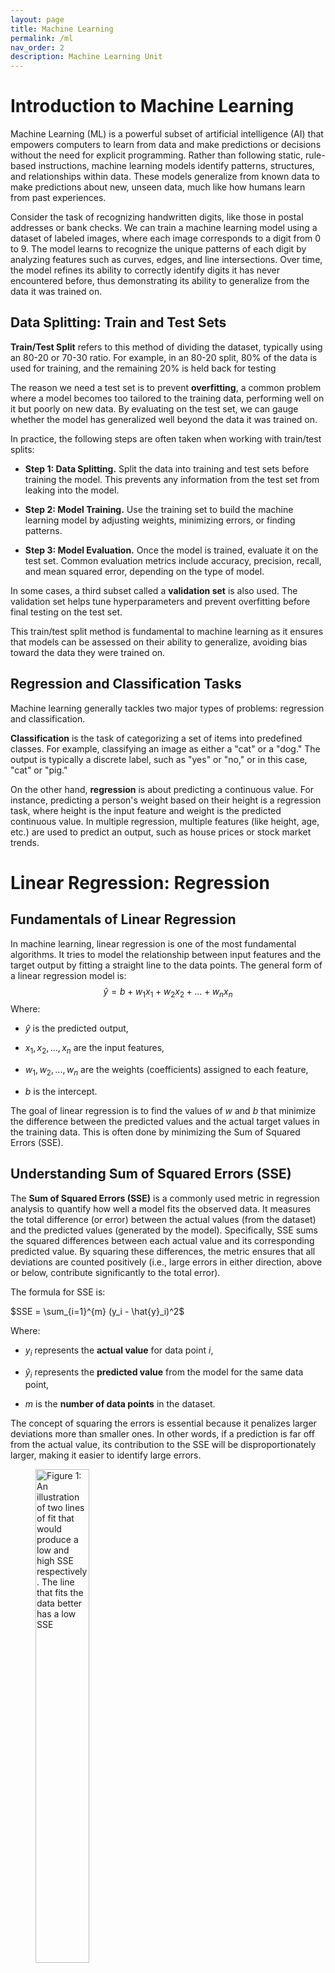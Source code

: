 ```yaml
---
layout: page
title: Machine Learning
permalink: /ml
nav_order: 2
description: Machine Learning Unit
---
```

# Introduction to Machine Learning

Machine Learning (ML) is a powerful subset of artificial intelligence
(AI) that empowers computers to learn from data and make predictions or
decisions without the need for explicit programming. Rather than
following static, rule-based instructions, machine learning models
identify patterns, structures, and relationships within data. These
models generalize from known data to make predictions about new, unseen
data, much like how humans learn from past experiences.

Consider the task of recognizing handwritten digits, like those in
postal addresses or bank checks. We can train a machine learning model
using a dataset of labeled images, where each image corresponds to a
digit from 0 to 9. The model learns to recognize the unique patterns of
each digit by analyzing features such as curves, edges, and line
intersections. Over time, the model refines its ability to correctly
identify digits it has never encountered before, thus demonstrating its
ability to generalize from the data it was trained on.

## Data Splitting: Train and Test Sets

**Train/Test Split** refers to this method of dividing the dataset,
typically using an 80-20 or 70-30 ratio. For example, in an 80-20 split,
80% of the data is used for training, and the remaining 20% is held back
for testing

The reason we need a test set is to prevent **overfitting**, a common
problem where a model becomes too tailored to the training data,
performing well on it but poorly on new data. By evaluating on the test
set, we can gauge whether the model has generalized well beyond the data
it was trained on.

In practice, the following steps are often taken when working with
train/test splits:

- **Step 1: Data Splitting.** Split the data into training and test sets
  before training the model. This prevents any information from the test
  set from leaking into the model.

- **Step 2: Model Training.** Use the training set to build the machine
  learning model by adjusting weights, minimizing errors, or finding
  patterns.

- **Step 3: Model Evaluation.** Once the model is trained, evaluate it
  on the test set. Common evaluation metrics include accuracy,
  precision, recall, and mean squared error, depending on the type of
  model.

In some cases, a third subset called a **validation set** is also used.
The validation set helps tune hyperparameters and prevent overfitting
before final testing on the test set.

This train/test split method is fundamental to machine learning as it
ensures that models can be assessed on their ability to generalize,
avoiding bias toward the data they were trained on.

## Regression and Classification Tasks

Machine learning generally tackles two major types of problems:
regression and classification.

**Classification** is the task of categorizing a set of items into
predefined classes. For example, classifying an image as either a "cat"
or a "dog." The output is typically a discrete label, such as "yes" or
"no," or in this case, "cat" or "pig."

On the other hand, **regression** is about predicting a continuous
value. For instance, predicting a person's weight based on their height
is a regression task, where height is the input feature and weight is
the predicted continuous value. In multiple regression, multiple
features (like height, age, etc.) are used to predict an output, such as
house prices or stock market trends.

# Linear Regression: Regression

## Fundamentals of Linear Regression

In machine learning, linear regression is one of the most fundamental
algorithms. It tries to model the relationship between input features
and the target output by fitting a straight line to the data points. The
general form of a linear regression model is:
$$\hat{y} = b + w_1x_1 + w_2x_2 + ... + w_nx_n$$ Where:

- $\hat{y}$ is the predicted output,

- $x_1, x_2, ..., x_n$ are the input features,

- $w_1, w_2, ..., w_n$ are the weights (coefficients) assigned to each
  feature,

- $b$ is the intercept.

The goal of linear regression is to find the values of $w$ and $b$ that
minimize the difference between the predicted values and the actual
target values in the training data. This is often done by minimizing the
Sum of Squared Errors (SSE).

## Understanding Sum of Squared Errors (SSE)

The **Sum of Squared Errors (SSE)** is a commonly used metric in
regression analysis to quantify how well a model fits the observed data.
It measures the total difference (or error) between the actual values
(from the dataset) and the predicted values (generated by the model).
Specifically, SSE sums the squared differences between each actual value
and its corresponding predicted value. By squaring these differences,
the metric ensures that all deviations are counted positively (i.e.,
large errors in either direction, above or below, contribute
significantly to the total error).

The formula for SSE is:

<div markdown="1" class="center">
$SSE = \sum_{i=1}^{m} (y_i - \hat{y}_i)^2$

</div>

Where:

- $y_i$ represents the **actual value** for data point $i$,

- $\hat{y}_i$ represents the **predicted value** from the model for the
  same data point,

- $m$ is the **number of data points** in the dataset.

The concept of squaring the errors is essential because it penalizes
larger deviations more than smaller ones. In other words, if a
prediction is far off from the actual value, its contribution to the SSE
will be disproportionately larger, making it easier to identify large
errors.

<figure id="fig:seefits" data-latex-placement="H">
<img src="ml/seefits.png" style="width:45.0%"
alt="Figure 1: An illustration of two lines of fit that would produce a low and high SSE respectively. The line that fits the data better has a low SSE" />
<figcaption aria-hidden="true">Figure 1: An illustration of two lines of
fit that would produce a low and high SSE respectively. The line that
fits the data better has a low SSE</figcaption>
</figure>

**The goal in regression** is to minimize SSE, because a lower SSE value
indicates a better fit of the model to the data. A model with a small
SSE suggests that its predictions are close to the actual observed
values, indicating that the model is accurate and effectively capturing
the patterns in the data.

## Minimizing SSE: Simple Case

**Least Squares Regression** is one of the most widely used methods in
statistics for finding the best-fitting line through a set of data
points. The term "least squares" refers to the fact that the method
seeks to minimize the **sum of squared differences** (i.e., the SSE)
between the observed values and the values predicted by the regression
line. The result is a line (or, in higher dimensions, a hyperplane) that
minimizes the overall prediction error across all data points.

In simple linear regression, the model is expressed as:

<div markdown="1" class="center">
$\hat{y} = w_0 + w_1x$

</div>

Where:

- $w_0$ is the **intercept** of the line, representing the predicted
  value when the input $x = 0$,

- $w_1$ is the **slope** or weight, representing the change in the
  predicted value $\hat{y}$ for a one-unit change in the input $x$,

- $x$ is the input (or feature) variable, and

- $\hat{y}$ is the predicted value based on the input.

In the least squares method, the goal is to find the optimal values for
$w_0$ and $w_1$ that minimize the SSE, ensuring that the line fits the
data as closely as possible. The same concept can be extended to
multiple regression, where we aim to minimize the SSE by adjusting
multiple weights $w_1, w_2, ..., w_n$.

Mathematically, this optimization process requires taking the partial
derivatives of SSE with respect to the weights (including the intercept)
and setting them to zero. This gives us the **normal equations**:

<div markdown="1" class="center">
$w_0 = \frac{\sum y - w_1\sum x}{n}$

</div>
<div markdown="1" class="center">
$w_1 = \frac{\sum(x_i - \bar{x})(y_i - \bar{y})}{\sum(x_i - \bar{x})^2}$

</div>

These equations provide the values of the intercept ($w_0$) and the
slope ($w_1$) that minimize SSE. Once these values are calculated, the
resulting regression line represents the best-fitting line for the data
according to the least squares criterion.

## Minimizing SSE: General Case

What if you had a model with many more input features, like the one we
showed at the beginning of the article?

$$\hat{y} = b + w_1x_1 + w_2x_2 + ... + w_nx_n$$

It becomes much easier to represent the solution for the weights in
matrix form. However, we need to translate what we have here into matrix
form first.

We first define $\textbf{w}$ as a vector consisting of all the weights
in our model:

$$\textbf{w} = \begin{bmatrix}
            w_1\\
            w_2\\
            \vdots\\
            w_n\\
            \end{bmatrix}$$

Our goal is to find $\hat{\textbf{w}}$, the weights for our model that
minimize the SSE. Similarly, we define $\textbf{x}_i$ as a vector
consisting of all the features *of a single datapoint*:
$$\textbf{x}_i = \begin{bmatrix}
            x_1\\
            x_2\\
            \vdots\\
            x_n\\
            \end{bmatrix}$$ You can think of each $\textbf{x}_i$ as a
point in n-dimensional space. We denote this mathematically as
$\textbf{x}_i \in \mathbb{R}^n$. Using this, we can define $X$ as a
matrix holding all of our $m$ datapoints: $$X = \begin{bmatrix}
            \textbf{x}_1^{\top}\\
            \textbf{x}_2^{\top}\\
            \vdots\\
            \textbf{x}_m^{\top}\\
            \end{bmatrix}$$ We say that $X \in \mathbb{R}^{m \times n}$.
Finally, we define $\textbf{y}$ as a vector holding all of our true
labels $y$ from our training set. $$\textbf{y} = \begin{bmatrix}
            y_1\\
            y_2\\
            \vdots\\
            y_m\\
            \end{bmatrix}$$ The amount of $y$ values is the same as the
amount of $x$ points ($m$). Using these elements, we can actually very
easily construct a closed-form solution to $\hat{\textbf{w}}$!

$$\hat{\textbf{w}} = (X^{\top}X)^{-1}X^{\top}\textbf{y}$$

How to derive this is a tad beyond the scope of this article, especially
if you are unfamiliar with matrix calculus. However, the proof is
provided below for thoroughness. For a quick refresher on matrix
algebra, see [Essence of Linear Algebra Series by
3Blue1Brown](https://www.youtube.com/playlist?list=PLZHQObOWTQDNU6R1_67000Dx_ZCJB-3pi).
For a quick refresher on matrix calculus, see [Matrix Calculus for
Machine Learning by
StatQuest](https://www.youtube.com/watch?v=tIkzL4jlt8g).
$$\begin{align*}
        \hat{\textbf{w}} &= \mathop{\mathrm{argmin}}_w \sum_{i=1}^n (y_i - \hat{y}_i)^2 && \text{Find $\textbf{w}$ that minimizes the SSE. This is $\hat{\textbf{w}}$.}\\
        &= \mathop{\mathrm{argmin}}_w \sum_{i=1}^n (y_i - (\textbf{x}_i^{\top}\textbf{w} + b))^2 && \text{Plug in $\hat{y}_i = \textbf{x}_i^{\top}\textbf{w} + b$.}\\
        &= \mathop{\mathrm{argmin}}_w \sum_{i=1}^n (y_i - (\textbf{x}_i^{\top}\textbf{w}))^2 && \text{\parbox{0.5\textwidth}{Disregard $b$, since an intercept can be represented by appending a 1 to $\textbf{x}$.}}\\
        0 &= \frac{\partial}{\partial w} \sum_{i=1}^n (y_i - (\textbf{x}_i^{\top}\hat{\textbf{w}}))^2 && \text{\parbox{0.5\textwidth}{Find $\hat{\textbf{w}}$ by taking the partial derivative of the argmin term and setting it equal to 0.}}\\
        &= \sum_{i=1}^n \frac{\partial}{\partial w} (y_i - (\textbf{x}_i^{\top}\hat{\textbf{w}}))^2 && \text{Property of derivatives.}\\
        &= \sum_{i=1}^n 2(y_i - \textbf{x}_i^{\top}\hat{\textbf{w}})(-\textbf{x}_i) && \text{Derive.}\\
        &= \sum_{i=1}^n (y_i - \textbf{x}_i^{\top}\hat{\textbf{w}})(
        \textbf{x}_i) && \text{Divide by -2}\\
        &= \sum_{i=1}^n (
        \textbf{x}_i)(y_i - \textbf{x}_i^{\top}\hat{\textbf{w}}) && \text{The term $y_i - \textbf{x}_i^{\top}\hat{\textbf{w}}$ is a scalar. $c\textbf{x} = \textbf{x}c$}\\
        &= \sum_{i=1}^n (\textbf{x}_iy_i - \textbf{x}_i\textbf{x}_i^{\top}\hat{\textbf{w}}) && \text{Distribute}\\
        &= \sum_{i=1}^n \textbf{x}_iy_i - \sum_{i=1}^n \textbf{x}_i\textbf{x}_i^{\top}\hat{\textbf{w}} && \text{Distribute}\\
        (\sum_{i=1}^n \textbf{x}_i\textbf{x}_i^{\top})\hat{\textbf{w}} &= \sum_{i=1}^n \textbf{x}_iy_i && \text{Move second term to LHS.}\\
        (X^{\top}X)\hat{\textbf{w}} &= X^{\top}\textbf{y} && \text{\parbox{0.5\textwidth}{Convert from vector summation form to matrix form}}\\\\
        (X^{\top}X)^{-1}(X^{\top}X)\hat{\textbf{w}} &= (X^{\top}X)^{-1}X^{\top}\textbf{y} && \text{Left multiply by $(X^{\top}X)^{-1}$}\\
        \hat{\textbf{w}} &= (X^{\top}X)^{-1}X^{\top}\textbf{y} && \text{Cancel}\\
    
\end{align*}$$

This is pretty amazing. If you were to create just $X$ and $\textbf{y}$
for any regression dataset, you can find $\hat{\textbf{w}}$. It doesn't
matter how many features you have, this will work. We also know *for a
fact* that these weights in $\hat{\textbf{w}}$ are the weights that will
minimize the SSE the most due to a property called **convexity**. We
will come back to what this is later. In addition to linear regression,
we have two other very common types of regression called Ridge and
LASSO.

## Ridge and LASSO Regressions

We must first quickly introduce a concept called **regularization**.
Quite often, you will find that the weights estimated by
$\hat{\textbf{w}}$ do minimize the SSE for training data, but can
perform poorly on real-world data post model deployment. This is because
the weights found are *too well tuned* to the training data, and cannot
generalize with the same performance to unseen data. What can also
happen is that some weights will become very large, since the feature
they are associated with is important for predicting $y_i$. Let's say we
are training a regression model to predict house prices based on house
features. One feature could indicate if a house is a lakefront property.
Since our training data is primarily from Florida, the indication of a
lakefront property means that the property has a very high value. So,
the model basically *just* uses this one feature to predict housing
price. All other features have their associated weights very low,
meaning they barely influence the model's output. The model works just
fine for houses in Florida. However, when we go to predict the prices of
houses in Wyoming, we see that none of them are lakefront properties and
therefore this feature that the model placed so much importance on has
become useless. The model "put all its eggs in one basket" and now has
poor performace on real data despite performing wonderfully on the
training set! We will explore this concept further when talking about
the **bias-variance tradeoff**, but for now just understand that the
weights you find with ordinary linear regression tend to not generalize
well.

<figure id="fig:regression_comparison" data-latex-placement="H">
<p><img src="ml/regression_comparison.png" style="width:85.0%"
alt="image" /> <span id="fig:regression_comparison"
data-label="fig:regression_comparison"></span></p>
</figure>

What can we do in this case? Well, we can penalize weights becoming too
high by modifying our SSE optimization objective to include a term that
increases as the weights do. This will encourage the model to find a
solution for $\hat{\textbf{w}}$ while keeping the weights more balanced.
What this term is determines which linear regression variant we get. If
we use the L2-norm, we get **Ridge regression**. If we use the L1-norm,
we get **LASSO** regression. If we use both, we get **ElasticNet**. This
last model is beyond the scope of this article, but we will explore how
the first two behave.

But first, what are the L2 and L1 norms? These norms are mathematical
functions that map from vector space to scalar space
($\mathbb{R}^n \rightarrow \mathbb{R})$. They are defined as such:

$$\begin{align*}
      \|\textbf{x}\|_2 &= \sqrt{\sum_{i=1}^n x_i^2} \\
      \|\textbf{x}\|_1 &= \sum_{i=1}^n \vert x_i \vert
    
\end{align*}$$

So the L2 norm is the square root of the sum of squared elements from
the vector, and the L1 norm is the sum of the absolute value of elements
from the vector. These are our regularizers. If we calculate these norms
on $\hat{\textbf{w}}$, you can see that the result gets larger if the
elements of $\hat{\textbf{w}}$ are large/unbalanced (something we don't
want). We want to find a solution that attempts to minimize
$||\hat{\textbf{w}}||_2$ or $||\hat{\textbf{w}}||_1$ along with the
original SSE objective. We therefore write our two new optimization
objectives down:

$$\begin{align*}
      Ridge\;SSE &= \sum_{i=1}^{m} (y_i - \hat{y}_i)^2 + \lambda\|\hat{\textbf{w}}\|_2 \\
      LASSO\;SSE &= \sum_{i=1}^{m} (y_i - \hat{y}_i)^2 + \lambda\|\hat{\textbf{w}}\|_1
    
\end{align*}$$

The $\lambda$ term allows us to control how much regularization we want.
A small number makes the mode kind of "care" about keeping its weights
down. A large value forces the model to keep its weights down at the
expense of weights that actually fit the data. Finding the right value
for $\lambda$ is a balancing act.

As for how to actually find $\hat{\textbf{w}}$ for these new
optimization objectives, that is a little tricky. Ridge regression has a
closed-form solution that can be derived similar to ordinary linear
regression. It also looks quite similar:

$$\hat{\textbf{w}} = (X^{\top}X + \lambda I)^{-1}X^{\top}\textbf{y}$$

$I$ is the identity matrix, a $\mathbb{R}^{n \times n}$ matrix in this
case with ones down the diagonal and zeroes everywhere else. How this
comes about is hidden in the algebra and calculus of the derivation.
That derivation is much beyond the scope of this article, but not
impossible to understand if you grasp the ordinary linear regression
closed form solution derivation. For LASSO, you have to use more complex
techniques like variations of **gradient descent**. We will cover this
topic in later units.

What is the difference between these two linear regression variants? If
you use Ridge regression, your final $\hat{\textbf{w}}$ value will have
weights that are low and spread out across all features. If you use
LASSO regression, you will get a "sparse" $\hat{\textbf{w}}$, meaning
that unimportant features will have their weights set to 0 and the
important ones will have nonzero values. This is due to how the norms
manifest on the "loss landscape". As shown in Figure [3](#fig:l1_l2),
the solution (minima) to the Ridge SSE or LASSO SSE must sit on the
intersection of the a contour (oval) and the shape created by the norm.
For L1, this norm has peaks at the axes, causing solutions to have zero
values for $w_1$ but nonzero values for $w_2$. The L2 norm is less
harsh, with a lower but nonzero value for $w_1$. Cranking up $\lambda$
will exaggerate these effects, with incredibly high values for $\lambda$
in LASSO regression resulting in only one or two features having
non-zero weights.

<figure id="fig:l1_l2" data-latex-placement="H">
<img src="ml/l1_l2.jpg" style="width:90.0%"
alt="Figure 2: Showing how the L1 and L2 norms influence \hat{\textbf{w}} through the nature of their manifestations on the loss landscape as a hyperdiamond and hypersphere respectively" />
<figcaption aria-hidden="true">Figure 2: Showing how the L1 and L2 norms
influence <span class="math inline">$\hat{\textbf{w}}$</span> through
the nature of their manifestations on the loss landscape as a
hyperdiamond and hypersphere respectively</figcaption>
</figure>

Both of these regression variants have use cases where they shine, so no
one is "better" than the other. Ridge regression should be used when you
want to ensure all features influence the final output, and you should
use LASSO when you want to perform intelligent "feature pruning" and
only use relevant features for the final output (perhaps due to
computational constraints).

<div markdown="1" class="questionbox">
**Synthesis Questions:**

1.  What is SSE? Why do we want to minimize it?

2.  What do the following symbols represent, and what are their shapes?
    (Assume $n$ is the dimensionality of the data and $m$ is the number
    of datapoints):

    - $\textbf{w}$

    - $\hat{\textbf{w}}$

    - $X$

    - $\textbf{y}$

3.  Rewrite the euclidean distance formula
    $d(x,y) = \sqrt{\sum_{i=1}^n (x_i-y_i)^2}$ using the L2-norm
    $||\textbf{x}||$ given two vectors $\textbf{x}$ and $\textbf{y}$. Do
    you notice any relationship between the L2-norm and euclidean
    distance?

4.  In your own words, what are the differences between Ordinary, Ridge,
    and LASSO regressions?

5.  **Bonus:** Solve for $\hat{\textbf{w}}$ in the Ridge regression
    setting. Here is the equation:
    $$\underset{w}{argmin} \sum_{i=1}^n (y_i - \hat{y}_i)^2 + \lambda||\hat{\textbf{w}}||_2^2.$$
    Your answer should be the closed form solution for Ridge regression
    and the proof should be similar to the one given for ordinary linear
    regression.

</div>

# Logistic Regression: Classification

## Fundamentals of Logistic Regression

Logistic regression, despite its name, is a classification algorithm
used to predict a binary outcome---often represented as a "yes/no" or
"1/0." Unlike linear regression, which predicts continuous values,
logistic regression is designed to output the probability that a given
input belongs to a certain class. For instance, it can help us predict
if an email is spam or not based on various features.

The fundamental idea behind logistic regression is to use a **sigmoid
function** to transform the output of a linear equation (a combination
of input variables) into a probability between 0 and 1. The probability
tells us how likely the input belongs to one of two possible classes,
usually denoted as 1 (positive class) or 0 (negative class). The sigmoid
function is defined as:

<div markdown="1" class="center">
$P(y=1 \mid x) = \frac{1}{1 + e^{-(b + w^{\top}x)}}$

</div>

Where:

- $w$ is the **weight vector**, which defines the importance of each
  feature in the input.

- $b$ is the **bias term**, which adjusts the overall output of the
  function.

- $e$ is Euler's number, and the exponent ensures that the output is
  squeezed between 0 and 1.

## The Sigmoid Function and Its Role

<figure id="fig:sigmoid_function" data-latex-placement="H">
<img src="ml/sigmoid_function.png" style="width:45.0%"
alt="Figure 3: A graph showing the sigmoid function." />
<figcaption aria-hidden="true">Figure 3: A graph showing the sigmoid
function.</figcaption>
</figure>

The sigmoid function plays a crucial role in logistic regression because
it takes any input from the linear equation and converts it into a value
between 0 and 1. This value can be interpreted as a probability, helping
us decide which class the input most likely belongs to. Here's how it
works:

- If the result of the linear equation ($b + w^{\top}x$) is a large
  positive number, the sigmoid function outputs a value close to 1,
  indicating that the input most likely belongs to class 1.

- If the result is a large negative number, the sigmoid function outputs
  a value close to 0, indicating class 0.

- If the result is near 0, the sigmoid outputs a value close to 0.5,
  meaning the input is equally likely to belong to either class.

This probability can then be used to classify the input: if the
probability is greater than 0.5, we predict class 1, and if it is less
than 0.5, we predict class 0.

## Training with the Log-Likelihood Loss

To make logistic regression work effectively, we need to find the best
values for the weights $w$ and bias $b$. This is done by minimizing the
**log-likelihood loss function**. This function measures how well the
model's predicted probabilities match the actual class labels. By
adjusting the weights and bias to minimize this loss, we ensure that the
model produces the most accurate predictions.

During training, the model learns to minimize this loss by using
optimization techniques like gradient descent. This ensures that the
weights are fine-tuned to give the highest probability for the correct
class as often as possible.

## Extensions to Multiclass Classification

While logistic regression is primarily used for binary classification,
it can be extended to handle multiple classes through methods such as
**one-vs-rest (OvR)**. In this approach, we train multiple logistic
regression models, each one responsible for distinguishing whether an
input belongs to one particular class or any of the others. The model
with the highest probability ultimately decides the final class label.

## Why It's Called "Regression"

The term "logistic regression" comes from its similarity to **linear
regression**. Both methods start by calculating a linear combination of
the input features. However, while linear regression outputs continuous
values, logistic regression uses the sigmoid function to turn these
values into probabilities, which are used for classification tasks. This
difference is crucial to understanding why logistic regression is a
classification algorithm despite having "regression" in its name.

<div markdown="1" class="questionbox">
**Synthesis Questions:**

1.  How does the sigmoid function play a role in making Logistic
    Regression a classification algorithm?

2.  For the algorithm to say that the input is equally likely to be from
    either class, what must have $b + w^{\top}x$ have been?

</div>

# K-Means Clustering: Unsupervised Learning

## Introduction to Unsupervised Learning

In contrast to supervised learning, which learns from labeled data,
**unsupervised learning** operates on **unlabeled data** and aims to
find hidden patterns or structures within it. One powerful method used
in unsupervised learning is **k-means clustering**. This algorithm
attempts to group data points into $k$ clusters, where each cluster
contains points that are similar to each other. Unlike supervised
methods where there is a clear "right answer", the objective here is to
let the algorithm uncover these clusters on its own.

## How K-Means Clustering Works

At its core, k-means clustering is about finding the best way to group
data points. This process involves iteratively assigning data points to
clusters and then recalculating the center of each cluster, known as the
**centroid**. The idea is to minimize the distance between data points
and their corresponding centroids, so points within a cluster are more
similar to each other than to points in other clusters.

The process of k-means clustering can be broken down into the following
steps:

- **Step 1: Initialization.** The algorithm begins by randomly selecting
  $k$ initial cluster centroids from the dataset. These centroids act as
  the starting points for the clusters.

- **Step 2: Assignment.** Each data point is assigned to the nearest
  centroid based on a distance metric, typically Euclidean distance.
  This forms $k$ clusters of data points, with each point belonging to
  the cluster whose centroid is closest.

- **Step 3: Update.** Once the points are assigned to clusters, the
  centroids of the clusters are recalculated. The new centroid is the
  mean of all the data points in the cluster.

- **Step 4: Repeat.** Steps 2 and 3 are repeated until the centroids no
  longer move significantly, or the cluster assignments do not change.
  This indicates that the algorithm has converged.

The goal of this process is to minimize the sum of squared distances
between each data point and its cluster's centroid. This ensures that
points in the same cluster are as close to each other as possible.

## Minimizing Within-Cluster Distance

In k-means clustering, the objective is to reduce the **within-cluster
variance**, or in simpler terms, the total distance between the data
points and the centroid of their assigned cluster. The function to
minimize is called the **sum of squared errors** (SSE), which measures
how far the data points are from their respective cluster centroids:
$$SSE = \sum_{j=1}^{k} \sum_{x_i \in C_j} \|x_i - \mu_j\|^2$$ Where:

- $x_i$ represents a data point,

- $\mu_j$ is the centroid of cluster $j$,

- $C_j$ represents the set of points assigned to cluster $j$,

- $\|\cdot\|^2$ is the squared Euclidean distance.

By minimizing the SSE, k-means clustering ensures that data points
within the same cluster are tightly packed around their centroid, making
the clustering meaningful.

## Choosing the Number of Clusters

A critical decision in k-means clustering is determining the value of
$k$, or how many clusters the data should be divided into. Often, this
is not known in advance, so techniques such as the **elbow method** are
used. In the elbow method, the SSE is calculated for various values of
$k$, and the results are plotted. The "elbow" point on the plot
represents the optimal number of clusters---beyond this point,
increasing $k$ provides diminishing returns in terms of reducing SSE.

<figure id="fig:SSEkElbowmethod" data-latex-placement="H">
<img src="ml/SSEkElbowmethod.png" style="width:45.0%"
alt="Figure 4: An example of a graph showing SSE vs. k, and the elbow that can be used to pick the optimal k." />
<figcaption aria-hidden="true">Figure 4: An example of a graph showing
SSE vs. <span class="math inline"><em>k</em></span>, and the elbow that
can be used to pick the optimal <span
class="math inline"><em>k</em></span>.</figcaption>
</figure>

Another method to determine $k$ is by using the **silhouette score**,
which evaluates how similar a data point is to its assigned cluster
compared to other clusters. Higher silhouette scores indicate
better-defined clusters.

## Limitations of K-Means Clustering

While k-means is an effective clustering algorithm, it comes with
several limitations:

- **Sensitivity to Initialization.** The algorithm is highly sensitive
  to the initial placement of the centroids. Poor initial choices can
  result in suboptimal clusters or even cause the algorithm to converge
  to a local minimum. To address this, a more refined initialization
  method, **K-Means++**, is often used to improve the initial centroids.

- **Fixed Number of Clusters.** K-means requires that $k$ be defined
  ahead of time, which might not always be clear from the dataset. This
  adds complexity to its usage.

- **Sensitivity to Outliers.** K-means clustering can be significantly
  impacted by outliers. Since the algorithm seeks to minimize distances,
  outliers (data points far from the rest of the data) can
  disproportionately affect the cluster centroids.

Despite these limitations, k-means remains a widely used and powerful
clustering technique for discovering patterns in data, particularly when
the data is well-structured and the number of clusters is approximately
known.

<div markdown="1" class="questionbox">
**Synthesis Questions:**

1.  Define "Unsupervised Learning" and how it is different than
    "Supervised Learning".

2.  What is a centroid? How is it calculated?

3.  If the calculated centroids do not move very much after a few
    iterations, what does this indicate?

4.  If you have $n$ points to cluster, what value of $k$ will give the
    lowest SSE no matter how the points are formed? (**Hint:** It's kind
    of a cheap, degenerate case!)

5.  Why do you think k-means clustering is sensitive to centroid
    initialization?

</div>

# K-Means vs. K-Medians Clustering

## Introduction to K-Medians Clustering

While **k-means** is a widely used method for clustering, an alternative
approach is **k-medians clustering**, which offers a different way of
calculating cluster centers. Instead of using the mean of the data
points to define the cluster center as k-means does, k-medians
calculates the center as the **median** of the data points in the
cluster. This key difference makes k-medians more robust, particularly
in the presence of **outliers**, as the median is less sensitive to
extreme values.

In k-medians, the objective is to minimize the sum of **absolute
differences** between data points and the cluster center, rather than
the sum of squared distances. This approach results in cluster centroids
that are less influenced by anomalous data points, providing a more
stable representation of the typical cluster member in datasets with
noisy or skewed distributions.

## K-Medians Use Cases

**K-medians** clustering is especially useful in situations where the
data contains significant **outliers** or when using non-Euclidean
distance metrics. Unlike k-means, which can be overly influenced by
extreme values due to its reliance on the mean, k-medians offers a more
**robust** solution by focusing on the median. For example, if a dataset
contains several unusually large or small values that could distort the
cluster centroid under k-means, k-medians will provide a more accurate
and representative clustering result.

K-medians is typically used when minimizing the **sum of absolute
differences** between points is more meaningful than minimizing squared
differences, such as in scenarios where data points vary widely in scale
or when outliers are frequent. While k-medians may be less common than
k-means in practice, it proves highly effective when the assumptions
behind k-means (such as normal distribution of data or minimal outliers)
do not hold.

## Key Differences Between K-Means and K-Medians

The fundamental difference between **k-means** and **k-medians** lies in
how they compute the cluster centroids and the distance metrics they
use. K-means calculates the centroid as the **mean**, minimizing the sum
of squared Euclidean distances. In contrast, k-medians uses the
**median**, minimizing the sum of absolute distances (often referred to
as Manhattan distance).

Here are key distinctions between the two methods:

- **K-Means:** More sensitive to outliers because the mean is influenced
  by extreme values. It is best suited for datasets where the distance
  between points is naturally measured using Euclidean distances, and
  when the data does not contain many outliers.

- **K-Medians:** More robust to outliers, as the median remains stable
  even in the presence of extreme values. It is better suited for
  datasets with skewed distributions or where minimizing absolute
  differences is a priority.

<figure id="fig:K-clustering" data-latex-placement="H">
<img src="ml/K-clustering.png" style="width:45.0%"
alt="Figure 5: An image comparing and contrasted the clusters created from k-means and k-medians methods." />
<figcaption aria-hidden="true">Figure 5: An image comparing and
contrasted the clusters created from k-means and k-medians
methods.</figcaption>
</figure>

The choice between the two methods depends heavily on the nature of the
dataset. K-means is computationally more efficient but may produce
distorted clusters in datasets with many outliers, whereas k-medians
offers a more resilient solution for datasets with irregularities or
noise.

<div markdown="1" class="questionbox">
**Synthesis Questions:**

1.  Give a concrete, real-world example of a situation where *k-means*
    clustering is a better choice than *k-medians* clustering

2.  Give a concrete, real-world example of a situation where *k-medians*
    clustering is a better choice than *k-means* clustering

3.  Give a concrete, real-world example of a situation where *neither*
    of these algorithms will work well

</div>

# Other ML Concepts

## Bias-Variance Tradeoff

This is a concept that doesn't really fit anywhere else, but is
incredibly important to talk about. The bias-variance tradeoff heavily
rates to over and underfitting. **Overfitting** is when you have a model
that fits the data it is trained on *too* well. This could come about
by, for example, trying to fit a very high-order polynomial curve to
data that is linearly correlated. Instead of creating a line of best fit
through the data, a sufficiently complex polynomial could just weave
through every point in the graph. This would result in 0 SSE, but
terrible performance on real-world data after the model is deployed.
This is because real data is noisy, and a sufficiently complex model
will fit to that noise because doing that technically minimizes SSE.
**Underfitting** is the exact opposite problem. Say you had some
synthetic data that took the shape of a parabola, but tried to fit a
straight line to it. No matter how many training examples you provide,
your model is not complex enough (you can also say it is not
*expressive* enough) to fit to the curve well.

An example of a very basic, not-so-expressive linear model:

$$y = w_1x_1 + b$$

An example of a very expressive 5th-degree polynomial model:

$$y = w_1x_1 + w_2x_1^2 + w_3x_1^3 + w_4x_1^4 + w_5x_1^5 + b$$

A rarer, but still useful sinusoidal model:

$$y = w_1\textrm{sin}(w_2x_1 - w_3) + b$$

When people talk about the bias-variance tradeoff, they are essentially
referring to over and under fitting, but are being a little more
specific. **Bias** refers to how close the model line is to the "true"
underlying curve. You can generate synthetic data for a line by
generating points from some $y = mx +b$, but then adding a noise term
$\epsilon \sim N(0, 1)$ to each point. If your underlying model fits to
the generating $y = mx+b$ but ignores the noise introduced with
$\epsilon$, then it has *low bias*. **Variance** is a bit more
complicated, but it essentially concerns the robustness of the model. If
you were to add or remove a few points from a dataset, then a model with
the appropriate level of expressivity should not change its learned
coefficients by much. For example, if you had data correlating age with
height, you shouldn't expect removing one or two points to affect the
underlying correlation. A overly expressive model would, however,
completely refit to swerve through all the points in a new way which
drastically changes the coefficients. Variance measures how inconsistent
the model is across different training subsets. When fitting ML models,
you want a model that minimizes both bias *and* variance. To do this,
you must pick a ML model that has enough expressive power to capture
underlying trends, but is not so expressive that it suffers from high
variance errors.

<figure id="fig:biasvariance" data-latex-placement="H">
<img src="ml/biasvariance.jpg" style="width:80.0%"
alt="Figure 6: An illustration visualizing different balances between bias and variance for model fitting." />
<figcaption aria-hidden="true">Figure 6: An illustration visualizing
different balances between bias and variance for model
fitting.</figcaption>
</figure>

## Convexity

Convexity is important for ML models as well. So far, the linear models
we have shown you are all **convex**. What this means is that we can
guarantee we are able to converge upon an optimal set of weights if we
train enough. You can think of optimizing a linear model like rolling
down a valley. The lower you are on this valley, the lower the SSE. You
take steps by fitting the model to training examples. Once you reach the
bottom of this valley, you are satisfied as you cannot get any lower.
Moving in any direction either increases your SSE or keeps it the same.
*If you are sure that the function you are optimizing is convex, then
you can rest assured that you have found an optimal set of weights*.
However, if the function you are optimizing on is non-convex, there is a
chance that a lower valley exists somewhere on this SSE landscape, but
you can never be 100% certain!

<figure id="fig:convexity" data-latex-placement="H">
<img src="ml/convexity.png" style="width:80.0%"
alt="Figure 7: An illustration visualizing a convex function and a non-convex function. Also shown is the problem that comes with optimizing non-convex functions: getting stuck at a local minima." />
<figcaption aria-hidden="true">Figure 7: An illustration visualizing a
convex function and a non-convex function. Also shown is the problem
that comes with optimizing non-convex functions: getting stuck at a
local minima.</figcaption>
</figure>

Figure [8](#fig:convexity) illustrates this point. For the non-convex
function, once you have reached a minimum, you don't know if it is a
local minimum or a global minimum. However, in a convex function, you
can be certain you have found a global minimum. Knowing that you are
working with a convex optimization problem (i.e. a linear model) gives
you the peace of mind in knowing that with enough training you will find
weights that fit the data as well as possible for the model's complexity
class.

<div markdown="1" class="questionbox">
**Synthesis Questions:**

1.  What does "expressivity" of a function mean?

2.  How do over and underfitting relate to bias and variance?

3.  If a model gives low bias and variance while fitting to a dataset,
    is it a good choice?

4.  Why is knowing that your optimization problem is convex useful/good?

5.  **Bonus:** Are either k-means or k-medians convex optimization
    problems? Give reasoning (does not need to be in proof form)

</div>

# When to Use Machine Learning Algorithms

Machine learning models are widely used in applications like image
recognition, natural language processing, and predictive analytics.
However, selecting the right algorithm for a task is essential. Simple
models like linear regression may suffice for tasks with linear
relationships, while more complex tasks (like image classification)
often require more advanced models, such as neural networks.

Furthermore, unsupervised learning methods like k-means clustering are
valuable when you want to find hidden patterns in the data without
labeled outcomes.

# Conclusion (ML)

This section covered the fundamental concepts of machine learning, with
a focus on supervised learning (linear regression) and unsupervised
learning (k-means clustering). We also introduced important concepts
like regularization (L1 and L2), the bias-variance tradeoff, and
convexity. Additionally, we discussed the differences between k-means
and k-medians clustering and clarified why logistic regression is a
classification algorithm. Understanding these basics is crucial as
machine learning continues to influence more of our lives. These
concepts are also the most applicable in day-to-day ML, the backbone of
modern systems. More often than not, Occam's Razor holds true: Don't use
more than necessary and overcomplicate things.

